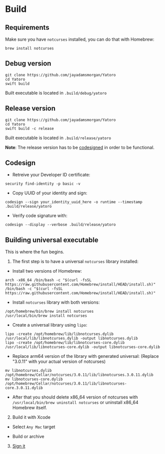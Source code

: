 # Build

## Requirements

Make sure you have `notcurses` installed, you can do that with Homebrew:

```
brew install notcurses
```

## Debug version

```
git clone https://github.com/jayadamsmorgan/Yatoro
cd Yatoro
swift build
```

Built executable is located in `.build/debug/yatoro`

## Release version

```
git clone https://github.com/jayadamsmorgan/Yatoro
cd Yatoro
swift build -c release
```

Built executable is located in `.build/release/yatoro`

**Note**: The release version has to be [codesigned](#Codesign) in order to be functional.

## Codesign

- Retreive your Developer ID certificate:

```
security find-identity -p basic -v
```

- Copy UUID of your identity and sign:

```
codesign --sign your_identity_uuid_here -o runtime --timestamp .build/release/yatoro
```

- Verify code signature with:

```
codesign --display --verbose .build/release/yatoro
```

## Building universal executable

This is where the fun begins.

1. The first step is to have a universal `notcurses` library installed:

- Install two versions of Homebrew:

```
arch -x86_64 /bin/bash -c "$(curl -fsSL https://raw.githubusercontent.com/Homebrew/install/HEAD/install.sh)"
/bin/bash -c "$(curl -fsSL https://raw.githubusercontent.com/Homebrew/install/HEAD/install.sh)"
```

- Install `notcurses` library with both versions:

```
/opt/homebrew/bin/brew install notcurses
/usr/local/bin/brew install notcurses
```

- Create a universal library using `lipo`:

```
lipo -create /opt/homebrew/lib/libnotcurses.dylib /usr/local/lib/libnotcurses.dylib -output libnotcurses.dylib
lipo -create /opt/homebrew/lib/libnotcurses-core.dylib /usr/local/lib/libnotcurses-core.dylib -output libnotcurses-core.dylib
```
- Replace arm64 version of the library with generated universal: (Replace "3.0.11" with your actual version of notcurses)

```
mv libnotcurses.dylib /opt/homebrew/Cellar/notcurses/3.0.11/lib/libnotcurses.3.0.11.dylib
mv libnotcurses-core.dylib /opt/homebrew/Cellar/notcurses/3.0.11/lib/libnotcurses-core.3.0.11.dylib
```

- After that you should delete x86_64 version of notcurses with `/usr/local/bin/brew uninstall notcurses` or uninstall x86_64 Homebrew itself.

2. Build it with Xcode

- Select `Any Mac` target

- Build or archive

3. [Sign it](#Codesign)

